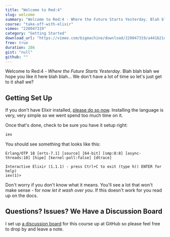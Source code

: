 ```yaml
---
title: "Welcome to Red:4"
slug: welcome
summary: "Welcome to Red:4 - Where the Future Starts Yesterday. Blah blah blah we hope you like it here blah blah… We don't have a lot of time so let's just get to it shall we?"
course: "take-off-with-elixir"
vimeo: "220047319"
category: "Getting Started"
download_url: "https://vimeo.com/bigmachine/download/220047319/a441b21c60"
free: true
duration: 286
gist: "null"
github: ""
---
```


Welcome to Red:4 - *Where the Future Starts Yesterday*. Blah blah blah we hope you like it here blah blah... We don't have a lot of time so let's just get to it shall we?

##  Getting Set Up

If you don't have Elixir installed, [please do so now](http://elixir-lang.org/install.html). Installing the language is very, very simple so we went spend too much time on it.

Once that's done, check to be sure you have it setup right:

```sh
iex
```

You should see something that looks like this:

```
Erlang/OTP 18 [erts-7.1] [source] [64-bit] [smp:8:8] [async-threads:10] [hipe] [kernel-poll:false] [dtrace]

Interactive Elixir (1.1.1) - press Ctrl+C to exit (type h() ENTER for help)
iex(1)>
```

Don't worry if you don't know what it means. You'll see a lot that won't make sense - for now *let it wash over you*. If this doesn't work for you read up on the docs.

## Questions? Issues? We Have a Discussion Board

I set up [a discussion board](https://github.com/bigmachine-io/taking-off/discussions) for this course up at GitHub so please feel free to drop by and leave a note.
